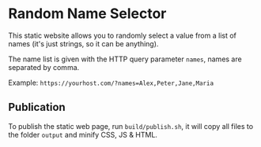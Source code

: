 # Random Name Selector

This static website allows you to randomly select a value from a list of names (it's just strings, so it can be anything).

The name list is given with the HTTP query parameter `names`, names are separated by comma.

Example: `https://yourhost.com/?names=Alex,Peter,Jane,Maria`

## Publication

To publish the static web page, run `build/publish.sh`, it will copy all files to the folder `output` and minify CSS, JS & HTML.

